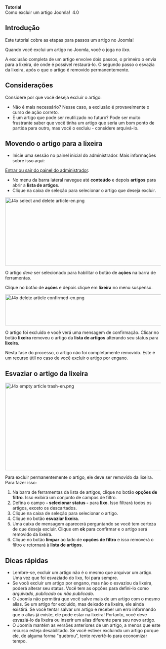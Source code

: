 <!-- Filename: J4.x:Deleting_an_Article / Display title: Excluindo um artigo -->

<span id="main-portal-heading">**Tutorial**  
Como excluir um artigo</span> Joomla!  4.0

## Introdução

Este tutorial cobre as etapas para passos um artigo no Joomla!

Quando você exclui um artigo no Joomla, você o joga no *lixo*.

A exclusão completa de um artigo envolve dois passos, o primeiro o envia
para a lixeira, de onde é possível restaurá-lo. O segundo passo o
esvazia da lixeira, após o que o artigo é removido permanentemente.

## Considerações

Considere por que você deseja excluir o artigo:

- Não é mais necessário? Nesse caso, a exclusão é provavelmente o curso
  de ação correto.
- É um artigo que pode ser reutilizado no futuro? Pode ser muito
  frustrante saber que você tinha um artigo que seria um bom ponto de
  partida para outro, mas você o excluiu - considere arquivá-lo.

## Movendo o artigo para a lixeira

- Inicie uma sessão no painel inicial do administrador. Mais informações
  sobre isso aqui:

[Entrar ou sair do painel do
administrador](https://docs.joomla.org/J4.x:Logging_in_to_Joomla "Special:MyLanguage/J4.x:Logging in to Joomla").

- No menu da barra lateral navegue até **conteúdo** e depois **artigos**
  para abrir a **lista de artigos**.
- Clique na caixa de seleção para selecionar o artigo que deseja
  excluir.

  
<img
src="https://docs.joomla.org/images/thumb/d/db/J4x_select_and_delete_article-en.png/800px-J4x_select_and_delete_article-en.png"
class="thumbborder" decoding="async"
srcset="https://docs.joomla.org/images/d/db/J4x_select_and_delete_article-en.png 1.5x"
data-file-width="1000" data-file-height="275" width="800" height="220"
alt="J4x select and delete article-en.png" />

O artigo *deve* ser selecionado para habilitar o botão de **ações** na
barra de ferramentas.

Clique no botão de **ações** e depois clique em **lixeira** no menu
suspenso.

  
<img
src="https://docs.joomla.org/images/thumb/9/96/J4x_delete_article_confirmed-en.png/800px-J4x_delete_article_confirmed-en.png"
class="thumbborder" decoding="async"
srcset="https://docs.joomla.org/images/9/96/J4x_delete_article_confirmed-en.png 1.5x"
data-file-width="1000" data-file-height="125" width="800" height="100"
alt="J4x delete article confirmed-en.png" />

O artigo foi excluído e você verá uma mensagem de confirmação. Clicar no
botão **lixeira** removeu o artigo da **lista de artigos** alterando seu
status para **lixeira**.

Nesta fase do processo, o artigo não foi completamente removido. Este é
um recurso útil no caso de você excluir o artigo por engano.

## Esvaziar o artigo da lixeira

<img
src="https://docs.joomla.org/images/thumb/a/a6/J4x_empty_article_trash-en.png/800px-J4x_empty_article_trash-en.png"
class="thumbborder" decoding="async"
srcset="https://docs.joomla.org/images/a/a6/J4x_empty_article_trash-en.png 1.5x"
data-file-width="1000" data-file-height="352" width="800" height="282"
alt="J4x empty article trash-en.png" />

Para excluir permanentemente o artigo, ele deve ser removido da lixeira.
Para fazer isso:

1.  Na barra de ferramentas da lista de artigos, clique no botão
    **opções de filtro**. Isso exibirá um conjunto de campos de filtro.
2.  Defina o campo **- selecionar status -** para **lixo**. Isso
    filtrará todos os artigos, exceto os descartados.
3.  Clique na caixa de seleção para selecionar o artigo.
4.  Clique no botão **esvaziar lixeira**.
5.  Uma caixa de mensagem aparecerá perguntando se você tem certeza de
    que deseja excluir. Clique em **ok** para confirmar e o artigo será
    removido da lixeira.
6.  Clique no botão **limpar** ao lado de **opções de filtro** e isso
    removerá o filtro e retornará à **lista de artigos**.

## Dicas rápidas

- Lembre-se, excluir um artigo não é o mesmo que arquivar um artigo. Uma
  vez que foi esvaziado do lixo, foi para sempre.
- Se você excluir um artigo por engano, mas não o esvaziou da lixeira,
  poderá alterar seu status. Você tem as opções para defini-lo como
  *arquivado*, *publicado* ou *não publicado*.
- O Joomla não permitirá que você salve mais de um artigo com o mesmo
  alias. Se um artigo for excluído, mas deixado na lixeira, ele ainda
  existirá. Se você tentar salvar um artigo e receber um erro informando
  que o alias já existe, ele pode estar na lixeira! Portanto, você deve
  esvaziá-lo da lixeira ou inserir um alias diferente para seu novo
  artigo.
- O Joomla mantém as versões anteriores de um artigo, a menos que este
  recurso esteja desabilitado. Se você estiver excluindo um artigo
  porque ele, de alguma forma "quebrou", tente revertê-lo para
  economizar tempo.

